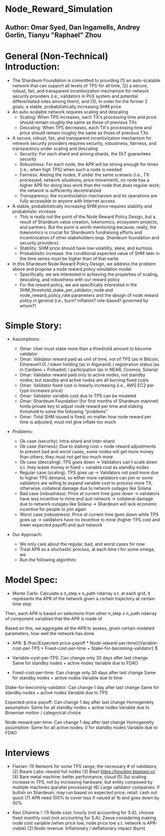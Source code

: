 # Node_Reward_Simulation

## Author: Omar Syed, Dan Ingamells, Andrey Gorlin, Tianyu "Raphael" Zhou

# General (Non-Technical) Introduction:
- The Shardeum Foundation is committed to providing (1) an auto-scalable network that can support all levels of TPS for all time, (2) a secure, robust, fair, and transparent incentivization mechanism for network security providers (i.e., validators in PoS system and potential differentiated roles among them), and (3), in order for the former 2 goals, a stable, probabilistically increasing SHM price
- An auto-scalable network requires scaling and descaling
    - Scaling: When TPS increases, each TX's processing time and price should remain roughly the same as those of previous TXs
    - Descaling: When TPS decreases, each TX's processing time and price should remain roughly the same as those of previous TXs
- A secure, robust, fair, and transparent incentivization mechanism for network security providers requires security, robustness, fairness, and transparency under scaling and descaling
    - Security: For each shard and among shards, the DLT guarantees security
    - Robustness: For each node, the APR will be strong enough for times (i.e., when high TPS) when such a node is needed 
    - Fairness: Among the nodes, if under the same scenario (i.e., TX processed, network situations, price movement), no node has a higher APR for doing less work than the node that does regular work; the network is sufficiently decentralized
    - Transparency: the incentivization mechanism and its operations are fully accessible to anyone with Internet access
- A stable, probabilistically increasing SHM price requires stability and probabilistic increase
    - This is really not the point of the Node Reward Policy Design, but a result of Shardeum value creation, tokenomics, ecosystem projects, and partners. But the point is worth mentioning because, really, the tokenomics is crucial for Shardeum’s fundraising efforts and incentivization of other stakeholders (esp. Shardeum foundation and security providers).
    - Stability: SHM price should have low volatility, skew, and kurtosis.
    - Probabilistic increase: the conditional expected value of SHM later in the time series must be higher than of that earlie
- In this Shardeum Node Reward Policy Design, we address the problem above and propose a node reward policy simulation model.
    - Specifically, we are interested in achieving the properties of scaling, descaling, and robustness with our reward policy
    - For the reward policy, we are specifically interested in the SHM_threshold_stake_per_validator_node and node_reward_policy_rate parameters and the design of node reward policy in general (i.e., burn? inflation? role-based? governed by whom?)

# Simple Story:
- Assumptions:
    - Omar: User must stake more than a threshold amount to become validator
    - Omar: Validator reward paid as unit of time, not of TPS (as in Bitcoin, Ethereum1.0) / token holding (as in Algorand) / registration status (as in Cardano + Polkadot) / participation (as in NEAR, Cosmos, Solana)
    - Omar: Validator reward paid only to active nodes, not standby nodes; but standby and active nodes are all burning fixed costs
    - Omar: Validator fixed cost is linearly increasing (i.e., AWS EC2 per type increases price)
    - Omar: Validator variable cost due to TPS can be modeled
    - Omar: Shardeum Foundation (for first months of Shardeum mainnet) holds private key to adjust node reward per time and staking threshold to solve the following "problems"
    - Omar: Total SHM issued is fixed; no matter how node reward per time is adjusted, must not give inflate too much

- Problems:
    - Ok case (security): Intra-shard and inter-shard
    - Ok case (fairness): Due to staking cost + node reward adjustments to prevent bad and worst cases, some nodes will get more money than others; they must not get too much more
    - Ok case (descaling): TPS goes down -> Validators can't scale down s.t. they waste money in fixed + variable cost as standby nodes
    - Regular case (scaling): TPS goes up -> Validators not paid more due to higher TPS demand, so either more validators can join or some validators are willing to expand variable cost to process more TX, otherwise, collateral damage due to network outages like Solana
    - Bad case (robustness): Price at current time goes down -> validators have less incentive to mine and quit network -> collateral damage due to network outages like Solana -> Shardeum will lack economic incentive for people to join again
    - Worst case (robustness): Price at current time goes down while TPS goes up -> validators have no incentive to mine (higher TPS cost and lower expected payoff) and quit network 

- Our Approach:
    - We only care about the regular, bad, and worst cases for now
    - Treat APR as a stochastic process, at each time t for some omega, we 
    - Run the following algorithm:

# Model Spec:
- Monte Carlo:
Calculate a n_step x n_path ndarray s.t. at each grid, it represents the APR of the network given a certain trajectory at certain time step

Then, each APR is based on selections from other n_step x n_path ndarray of component variables that the APR is made of

Based on this, we aggregate all the APR to assess, given certain modeled parameters, how well the network has done

- APR:
$ /frac{Expected-price-payoff * Node-reward-per-time}{Variable-cost-per-TPS + Fixed-cost-per-time + Stake-for-becoming-validator} $

- Variable-cost-per-TPS: 
Can change only 30 days after last change
Same for standby nodes + active nodes
Variable due to FDAO

- Fixed-cost-per-time:
Can change only 30 days after last change
Same for standby nodes + active nodes
Variable due to time

Stake-for-becoming-validator:
Can change 1 day after last change
Same for standby nodes + active nodes
Variable due to TPS

Expected-price-payoff:
Can change 1 day after last change
Homogeneity assumption: Same for all standby nodes + active nodes
Variable due to Brownian motion / categorical choice

Node-reward-per-time:
Can change 1 day after last change
Homogeneity assumption: Same for all active nodes; 0 for standby nodes
Variable due to FDAO 

# Interviews
- Flavian: (1) Network for some TPS range, the necessary # of validators; (2) Bware Labs: reward full nodes (3) Blast https://houston.blastapi.io/ (4) Bare metal machine: better performance; cloud (5) Sui scaling: increase in TPS, not by increasing hardware, but entity composed by multiple machines (parallel processing) (6) Large validator companies: If bullish on Shardeum, may run based on expected price; retail: cash out quick (7) APR need 100% to cover loss if valued at 1b and goes down by 50%

- Ravi Chamria !: (1) Node cost: hourly (not accounting for S:A), choose fixed monthly cost (not accounting for S:A); Zeeve considering making node cost variable (when price low, node price low s.t. network is APR-viable) (2) Node revenue: Inflationary / deflationary impact (burn)